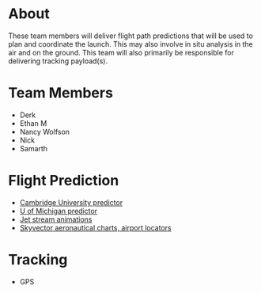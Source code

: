 # About

These team members will deliver flight path predictions that will be
used to plan and coordinate the launch. This may also involve in situ
analysis in the air and on the ground. This team will also primarily be
responsible for delivering tracking payload(s).

# Team Members

- Derk
- Ethan M
- Nancy Wolfson
- Nick
- Samarth

# Flight Prediction

- [Cambridge University predictor](http://predict.habhub.org/)
- [U of Michigan
  predictor](http://vmr.engin.umich.edu/Model/_balloon/index.py)
- [Jet stream
  animations](http://squall.sfsu.edu/scripts/namjetstream_model_fcst.html)
- [Skyvector aeronautical charts, airport
  locators](https://skyvector.com/)

# Tracking

- GPS